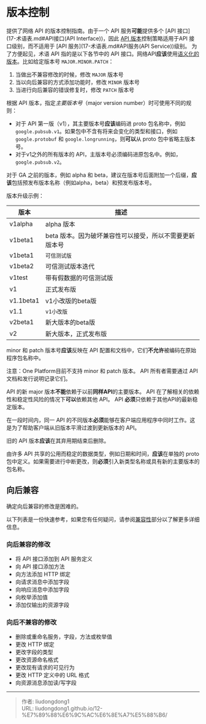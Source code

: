 # 版本控制


提供了网络 API 的版本控制指南。由于一个 API 服务**可能**提供多个 [API 接口](17-术语表.md#API接口\(API Interface\))，因此 [API 版本](17-术语表.md#API版本)控制策略适用于API 接口级别，而不适用于 [API 服务](17-术语表.md#API服务\(API Service))级别。 为了方便起见，术语 API 指的是以下各节中的 API 接口。网络API**应该**使用[语义化的版本](http://semver.org/)。比如给定版本号 ```MAJOR.MINOR.PATCH```：

1. 当做出不兼容修改的时候，修改 ```MAJOR``` 版本号
2. 当以向后兼容的方式添加功能时，修改 ```MINOR``` 版本号
3. 当进行向后兼容的错误修复时，修改 ```PATCH``` 版本号

根据 API 版本，指定*主要版本号*（major version number）时可使用不同的规则：

* 对于 API 第一版（v1），其主要版本号**应该**编码进 proto 包名称中，例如 ```google.pubsub.v1```。如果包中不含有将来会变化的类型和接口，例如 ```google.protobuf``` 和 ```google.longrunning```，则**可以**从 proto 包中省略主版本号。
* 对于v1之外的所有版本的 API，主版本号必须编码进原包名中。例如，```google.pubsub.v2```。

对于 GA 之前的版本，例如 alpha 和 beta，建议在版本号后面附加一个后缀，**应该**包括预发布版本名称（例如alpha，beta）和预发布版本号。

版本升级示例：

| 版本      | 描述                                                    |
| --------- | ------------------------------------------------------- |
| v1alpha   | alpha 版本                                              |
| v1beta1   | beta 版本。因为破坏兼容性可以接受，所以不需要更新版本号 |
| v1beta1   | `可信测试版`                                            |
| v1beta2   | 可信测试版本迭代                                        |
| v1test    | 带有假数据的可信测试版                                  |
| v1        | 正式发布版                                              |
| v1.1beta1 | v1小改版的beta版                                        |
| v1.1      | `v1小改版`                                              |
| v2beta1   | 新大版本的beta版                                        |
| v2        | 新大版本，正式发布版                                    |

minor 和 patch 版本号**应该**反映在 API 配置和文档中，它们**不允许**被编码在原始程序包名称中。

注意：One Platform目前不支持 minor 和 patch 版本。 API 所有者需要通过 API 文档和发行说明记录它们。

API 的新 major 版本**不能**依赖于以前**同样API**的主要版本。 API 在了解相关的依赖性和稳定性风险的情况下**可以**依赖其他 API。 API **必须**只依赖于其他API的最新稳定版本。

在一段时间内，同一 API 的不同版本**必须**能够在客户端应用程序中同时工作。这是为了帮助客户端从旧版本平滑过渡到更新版本的 API。

旧的 API 版本**应该**在其弃用期结束后删除。

由许多 API 共享的公用而稳定的数据类型，例如日期和时间，**应该**在单独的 proto 包中定义。如果需要进行中断更改，则**必须**引入新类型名称或具有新的主要版本的包名称。

## 向后兼容

确定向后兼容的修改是困难的。

以下列表是一份快速参考，如果您有任何疑问，请参阅[兼容性](13-兼容性.md)部分以了解更多详细信息。

### 向后兼容的修改

* 将 API 接口添加到 API 服务定义
* 向 API 接口添加方法
* 向方法添加 HTTP 绑定
* 向请求消息中添加字段
* 向响应消息中添加字段
* 向枚举添加值
* 添加仅输出的资源字段

### 向后不兼容的修改

* 删除或重命名服务，字段，方法或枚举值
* 更改 HTTP 绑定
* 更改字段的类型
* 更改资源命名格式
* 更改现有请求的可见行为
* 更改 HTTP 定义中的 URL 格式
* 向资源消息添加读/写字段



---

> 作者: liudongdong1  
> URL: liudongdong1.github.io/12-%E7%89%88%E6%9C%AC%E6%8E%A7%E5%88%B6/  

